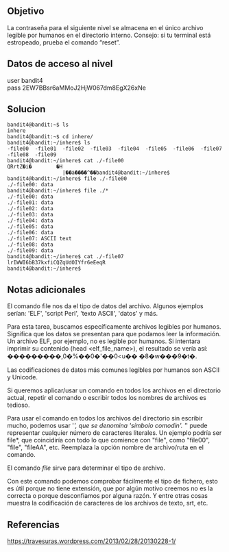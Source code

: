 ## Objetivo 

La contraseña para el siguiente nivel se almacena en el único archivo legible por humanos en el directorio interno. Consejo: si tu terminal está estropeado, prueba el comando “reset”.
## Datos de acceso al nivel

user bandit4  
pass 2EW7BBsr6aMMoJ2HjW067dm8EgX26xNe
## Solucion
```
bandit4@bandit:~$ ls 
inhere
bandit4@bandit:~$ cd inhere/
bandit4@bandit:~/inhere$ ls
-file00  -file01  -file02  -file03  -file04  -file05  -file06  -file07  -file08  -file09
bandit4@bandit:~/inhere$ cat ./-file00
QRrtZ�i�        �H
                  |��ȧ����^��bandit4@bandit:~/inhere$ 
bandit4@bandit:~/inhere$ file ./-file00
./-file00: data
bandit4@bandit:~/inhere$ file ./*
./-file00: data
./-file01: data
./-file02: data
./-file03: data
./-file04: data
./-file05: data
./-file06: data
./-file07: ASCII text
./-file08: data
./-file09: data
bandit4@bandit:~/inhere$ cat ./-file07
lrIWWI6bB37kxfiCQZqUdOIYfr6eEeqR
bandit4@bandit:~/inhere$ 
```
## Notas adicionales

El comando file nos da el tipo de datos del archivo. Algunos ejemplos serían: 'ELF', 'script Perl', 'texto ASCII', 'datos' y más.

Para esta tarea, buscamos específicamente archivos legibles por humanos. Significa que los datos se presentan para que podamos leer la información. Un archivo ELF, por ejemplo, no es legible por humanos. Si intentara imprimir su contenido (head <elf_file_name>), el resultado se vería así: �������$��$,0�%��0�'��0<u�� �8�w���9�t�.

Las codificaciones de datos más comunes legibles por humanos son ASCII y Unicode.

Si queremos aplicar/usar un comando en todos los archivos en el directorio actual, repetir el comando o escribir todos los nombres de archivos es tedioso. 

Para usar el comando en todos los archivos del directorio sin escribir mucho, podemos usar '*', que se denomina 'símbolo comodín'. '*' puede representar cualquier número de caracteres literales. Un ejemplo podría ser file*, que coincidiría con todo lo que comience con "file", como "file00", "file", "fileAA", etc. Reemplaza la opción nombre de archivo/ruta en el comando.

El comando _file_ sirve para determinar el tipo de archivo.

Con este comando podemos comprobar fácilmente el tipo de fichero, esto es útil porque no tiene extensión, que por algún motivo creemos no es la correcta o porque desconfiamos por alguna razón. Y entre otras cosas muestra la codificación de caracteres de los archivos de texto, srt, etc.

## Referencias 

https://travesuras.wordpress.com/2013/02/28/20130228-1/